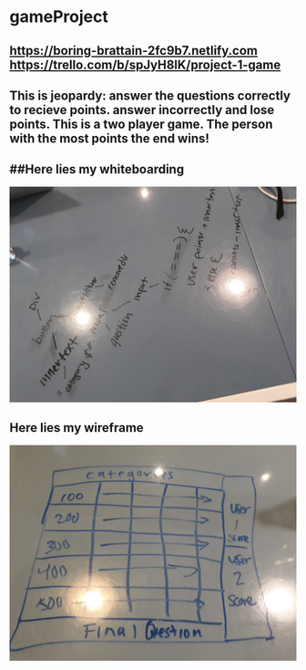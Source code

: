 # gameProject
https://boring-brattain-2fc9b7.netlify.com     
https://trello.com/b/spJyH8lK/project-1-game
---------------------------------- 

This is jeopardy: answer the questions correctly to recieve points. 
answer incorrectly and lose points.
This is a two player game. The person with the most points the end wins!
--------------------------------

##Here lies my whiteboarding
------------------------------
![whiteboard](images/20190409_115637.jpg) 


**Here lies my wireframe**
--------------------------
![wireframe](images/20190409_151712.jpg) 

